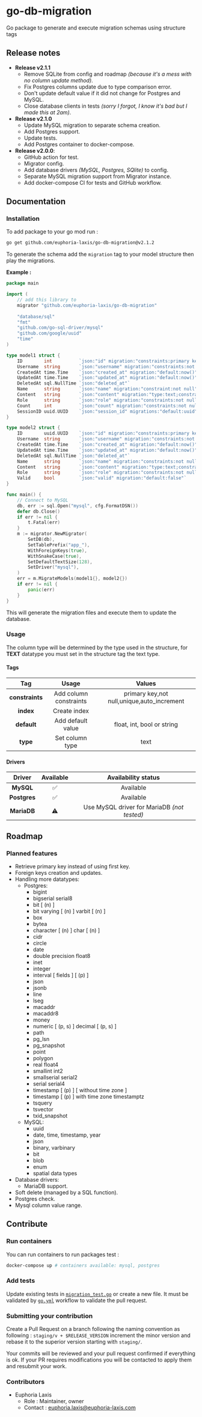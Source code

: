 # go-db-migration

Go package to generate and execute migration schemas using structure tags

## Release notes

* **Release v2.1.1**
  * Remove SQLite from config and roadmap *(because it's a mess with no column update method)*.
  * Fix Postgres columns update due to type comparison error.
  * Don't update default value if it did not change for Postgres and MySQL.
  * Close database clients in tests *(sorry I forgot, I know it's bad but I made this at 2am)*.
* **Release v2.1.0**
  * Update MySQL migration to separate schema creation.
  * Add Postgres support.
  * Update tests.
  * Add Postgres container to docker-compose.
* **Release v2.0.0**:
  * GitHub action for test.
  * Migrator config.
  * Add database drivers *(MySQL, Postgres, SQlite)* to config.
  * Separate MySQL migration support from Migrator instance.
  * Add docker-compose CI for tests and GitHub workflow.

## Documentation

### Installation

To add package to your go mod run :
````bash
go get github.com/euphoria-laxis/go-db-migration@v2.1.2
````

To generate the schema add the `migration` tag to your model structure then play the migrations.

**Example :**

````go
package main

import (
	// add this library to
    migrator "github.com/euphoria-laxis/go-db-migration"
	
    "database/sql"
    "fmt"
    "github.com/go-sql-driver/mysql"
    "github.com/google/uuid"
    "time"
)

type model1 struct {
    ID        int          `json:"id" migration:"constraints:primary key,not null,unique,auto_increment;index"`
    Username  string       `json:"username" migration:"constraints:not null,unique;index"`
    CreatedAt time.Time    `json:"created_at" migration:"default:now()"`
    UpdatedAt time.Time    `json:"updated_at" migration:"default:now()"`
    DeletedAt sql.NullTime `json:"deleted_at"`
    Name      string       `json:"name" migration:"constraint:not null"`
    Content   string       `json:"content" migration:"type:text;constraints:not null"`
    Role      string       `json:"role" migration:"constraints:not null;default:user"`
    Count     int          `json:"count" migration:"constraints:not null;default:-2"`
    SessionID uuid.UUID    `json:"session_id" migrations:"default:uuid"`
}

type model2 struct {
    ID        uuid.UUID    `json:"id" migration:"constraints:primary key;index"`
    Username  string       `json:"username" migration:"constraints:not null,unique;index"`
    CreatedAt time.Time    `json:"created_at" migration:"default:now()"`
    UpdatedAt time.Time    `json:"updated_at" migration:"default:now()"`
    DeletedAt sql.NullTime `json:"deleted_at"`
    Name      string       `json:"name" migration:"constraints:not null"`
    Content   string       `json:"content" migration:"type:text;constraints:not null"`
    Role      string       `json:"role" migration:"constraints:not null;default:user"`
    Valid     bool         `json:"valid" migration:"default:false"`
}

func main() {
    // Connect to MySQL
    db, err := sql.Open("mysql", cfg.FormatDSN())
    defer db.Close()
    if err != nil {
		t.Fatal(err)
    }
    m := migrator.NewMigrator(
        SetDB(db),
        SetTablePrefix("app_"),
        WithForeignKeys(true),
        WithSnakeCase(true),
        SetDefaultTextSize(128),
        SetDriver("mysql"),
    )
    err = m.MigrateModels(model1{}, model2{})
    if err != nil {
        panic(err)
    }
}
````

This will generate the migration files and execute them to update the database.

### Usage

The column type will be determined by the type used in the structure, for **TEXT** datatype you
must set in the structure tag the text type. 

#### Tags

|       Tag       |         Usage          |                   Values                   |
|:---------------:|:----------------------:|:------------------------------------------:|
| **constraints** | Add column constraints | primary key,not null,unique,auto_increment |
|    **index**    |      Create index      |                                            |
|   **default**   |   Add default value    |         float, int, bool or string         |
|    **type**     |    Set column type     |                    text                    |

#### Drivers

|    Driver    |     Available      |             Availability status             |
|:------------:|:------------------:|:-------------------------------------------:|
|  **MySQL**   | :white_check_mark: |                  Available                  |
| **Postgres** | :white_check_mark: |                  Available                  |
| **MariaDB**  |     :warning:      | Use MySQL driver for MariaDB *(not tested)* |

## Roadmap

### Planned features

* Retrieve primary key instead of using first key.
* Foreign keys creation and updates.
* Handling more datatypes:
  * Postgres:
    * bigint
    * bigserial serial8
    * bit [ (n) ]
    * bit varying [ (n) ]    varbit [ (n) ]
    * box
    * bytea
    * character [ (n) ]    char [ (n) ]
    * cidr
    * circle
    * date
    * double precision float8
    * inet
    * integer
    * interval [ fields ] [ (p) ]
    * json
    * jsonb
    * line
    * lseg
    * macaddr
    * macaddr8
    * money
    * numeric [ (p, s) ]    decimal [ (p, s) ]
    * path
    * pg_lsn
    * pg_snapshot
    * point
    * polygon
    * real float4
    * smallint int2
    * smallserial serial2
    * serial serial4
    * timestamp [ (p) ] [ without time zone ]
    * timestamp [ (p) ] with time zone timestamptz
    * tsquery
    * tsvector
    * txid_snapshot
  * MySQL:
    * uuid
    * date, time, timestamp, year
    * json
    * binary, varbinary
    * bit
    * blob
    * enum
    * spatial data types
* Database drivers:
  * MariaDB support.
* Soft delete (managed by a SQL function).
* Postgres check.
* Mysql column value range.

## Contribute

### Run containers

You can run containers to run packages test :
````bash
docker-compose up # containers available: mysql, postgres
````

### Add tests

Update existing tests in [`migration_test.go`](./v2/migration/migration_test.go) or create a new
file. It must be validated by [`go.yml`](./.github/workflows/go.yml) workflow to validate the pull
request.

### Submitting your contribution

Create a Pull Request on a branch following the naming convention as following :
`staging/v + $RELEASE_VERSION` increment the minor version and rebase it to the superior version
starting with `staging/`.

Your commits will be reviewed and your pull request confirmed if everything is ok. If your PR
requires modifications you will be contacted to apply them and resubmit your work.

### Contributors

* Euphoria Laxis
  * Role : Maintainer, owner
  * Contact : [euphoria.laxis@euphoria-laxis.com](mailto:euphoria.laxis@euphoria-laxis.com)